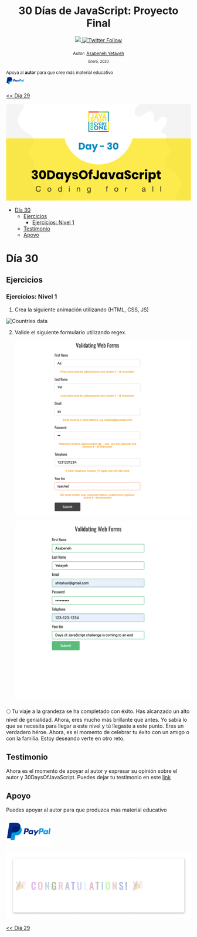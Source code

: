 <div align="center">
  <h1> 30 Días de JavaScript: Proyecto Final</h1>
  <a class="header-badge" target="_blank" href="https://www.linkedin.com/in/asabeneh/">
  <img src="https://img.shields.io/badge/style--5eba00.svg?label=LinkedIn&logo=linkedin&style=social">
  </a>
  <a class="header-badge" target="_blank" href="https://twitter.com/Asabeneh">
  <img alt="Twitter Follow" src="https://img.shields.io/twitter/follow/asabeneh?style=social">
  </a>

<sub>Autor:
<a href="https://www.linkedin.com/in/asabeneh/" target="_blank">Asabeneh Yetayeh</a><br>
<small> Enero, 2020</small>
</sub>

</div>
</div>

<div>

</div>

<div>
<small>Apoya al <strong>autor</strong> para que cree más material educativo</small> <br />  
<a href = "https://www.paypal.me/asabeneh"><img src='../../images/paypal_lg.png' alt='Paypal Logo' style="width:10%"/></a>
</div>

[<< Día 29](../dia_29_Mini_Proyecto_Animacion_De_Caracteres/dia_29_mini_proyecto_animacion_de_caracteres.md)

![Thirty Days Of JavaScript](../images/banners/day_1_30.png)

- [Día 30](#día-30)
  - [Ejercicios](#ejercicios)
    - [Ejercicios: Nivel 1](#ejercicios-nivel-1)
  - [Testimonio](#testimonio)
  - [Apoyo](#apoyo)

# Día 30

## Ejercicios

### Ejercicios: Nivel 1

1. Crea la siguiente animación utilizando (HTML, CSS, JS)

![Countries data](./../images/projects/dom_mini_project_countries_object_day_10.1.gif)

2. Valide el siguiente formulario utilizando regex.

   ![form validation](./../images/projects/dom_mini_project_form_validation_day_10.2.1.png)

   ![form validation](./../images/projects/dom_mini_project_form_validation_day_10.2.png)

🌕 Tu viaje a la grandeza se ha completado con éxito. Has alcanzado un alto nivel de genialidad. Ahora, eres mucho más brillante que antes. Yo sabía lo que se necesita para llegar a este nivel y tú llegaste a este punto. Eres un verdadero héroe. Ahora, es el momento de celebrar tu éxito con un amigo o con la familia. Estoy deseando verte en otro reto.

## Testimonio

Ahora es el momento de apoyar al autor y expresar su opinión sobre el autor y 30DaysOfJavaScript. Puedes dejar tu testimonio en este [link](https://www.asabeneh.com/testimonials)

## Apoyo

Puedes apoyar al autor para que produzca más material educativo

[![paypal](../../images/paypal_lg.png)](https://www.paypal.me/asabeneh)

![Congratulations](../../images/projects/congratulations.gif)

[<< Día 29](../dia_29_Mini_Proyecto_Animacion_De_Caracteres/dia_29_mini_proyecto_animacion_de_caracteres.md)
